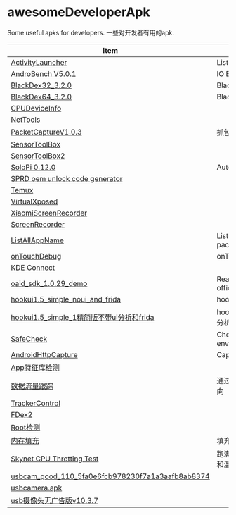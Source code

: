 # awesomeDeveloperApk
Some useful apks for developers. 一些对开发者有用的apk.


| Item | Purpose |
| --- | --- |
| [ActivityLauncher](https://github.com/NasdaqGodzilla/awesomeDeveloperApk/blob/main/ActivityLauncher.apk) | List and start all activities |
| [AndroBench V5.0.1](https://github.com/NasdaqGodzilla/awesomeDeveloperApk/blob/main/AndrobenchStorageBenchmark_v5.0.1.apk) | IO Benchmark |
| [BlackDex32_3.2.0](https://github.com/NasdaqGodzilla/awesomeDeveloperApk/blob/main/BlackDex32_3.2.0.apk) | Blackdex |
| [BlackDex64_3.2.0](https://github.com/NasdaqGodzilla/awesomeDeveloperApk/blob/main/BlackDex64_3.2.0.apk) | BlackDex |
| [CPUDeviceInfo](https://github.com/NasdaqGodzilla/awesomeDeveloperApk/blob/main/CPUDeviceInfo.apk) | |
| [NetTools](https://github.com/NasdaqGodzilla/awesomeDeveloperApk/blob/main/NetTools-com.ulfdittmer.android.ping_3.8.4.apk) | |
| [PacketCaptureV1.0.3](https://github.com/NasdaqGodzilla/awesomeDeveloperApk/blob/main/PacketCapturePro_v1.0.3.apk) | 抓包精灵 |
| [SensorToolBox](https://github.com/NasdaqGodzilla/awesomeDeveloperApk/blob/main/PhysicsToolboxSensorSuite_v2022.03.31.apk) | |
| [SensorToolBox2](https://github.com/NasdaqGodzilla/awesomeDeveloperApk/blob/main/SensorToolBoxAllPhoneSensorsSuite_v1.0.2.xapk) | |
| [SoloPi 0.12.0](https://github.com/NasdaqGodzilla/awesomeDeveloperApk/blob/main/SoloPi_v0.12.0.apk) | Autotest |
| [SPRD oem unlock code generator](https://github.com/NasdaqGodzilla/awesomeDeveloperApk/blob/main/SpreadTrumTools-20200317.apk) | |
| [Temux](https://github.com/NasdaqGodzilla/awesomeDeveloperApk/blob/main/Termux_v0.118.0.apk) | |
| [VirtualXposed](https://github.com/NasdaqGodzilla/awesomeDeveloperApk/blob/main/VirtualXposed_0.20.3.apk) | |
| [XiaomiScreenRecorder](https://github.com/NasdaqGodzilla/awesomeDeveloperApk/blob/main/XiaomiScreenRecorder.apk) | |
| [ScreenRecorder](https://github.com/NasdaqGodzilla/awesomeDeveloperApk/blob/main/io.microshow.screenrecorder_2.6.3_263.apk) | |
| [ListAllAppName](https://github.com/NasdaqGodzilla/awesomeDeveloperApk/blob/main/listAllAppName.apk) | List app name of installed package |
| [onTouchDebug](https://github.com/NasdaqGodzilla/awesomeDeveloperApk/blob/main/onTouch_app-debug.apk) | onTouch event debug |
| [KDE Connect](https://github.com/NasdaqGodzilla/awesomeDeveloperApk/blob/main/org.kde.kdeconnect_tp_11910.apk) | |
| [oaid_sdk_1.0.29_demo](https://github.com/NasdaqGodzilla/awesomeDeveloperApk/blob/main/oaid_sdk_1.0.29_demo.apk) | Read OAID, AAID, VAID. SDK offical demo. |
| [hookui1.5_simple_noui_and_frida](https://github.com/NasdaqGodzilla/awesomeDeveloperApk/blob/main/hookui1.5_simple_noui_and_frida.apk) | hookui1.5_simple_noui_and_frida |
| [hookui1.5_simple_1精简版不带ui分析和frida](https://github.com/NasdaqGodzilla/awesomeDeveloperApk/blob/main/hookui1.5_simple_1%E7%B2%BE%E7%AE%80%E7%89%88%E4%B8%8D%E5%B8%A6ui%E5%88%86%E6%9E%90%E5%92%8Cfrida.apk) | hookui1.5_simple_1精简版不带ui分析和frida |
| [SafeCheck](https://github.com/NasdaqGodzilla/awesomeDeveloperApk/blob/main/SafeCheck-1.16.5-1165-release_2023-03.apk) | Check if the Android environment is safe |
| [AndroidHttpCapture](https://github.com/NasdaqGodzilla/awesomeDeveloperApk/blob/main/AndroidHttpCapture.apk) | Capture HTTP data on Android |
| [App特征库检测](https://github.com/NasdaqGodzilla/awesomeDeveloperApk/blob/main/App%E7%89%B9%E5%BE%81%E5%BA%93%E6%A3%80%E6%B5%8B_com.oF2pks.classyshark3xodus_32.apk) | |
| [数据流量跟踪](https://github.com/NasdaqGodzilla/awesomeDeveloperApk/blob/main/TrackerControl-githubRelease-latest.apk) | 通过VPN跟踪Android网络流量流向 |
| [TrackerControl](https://github.com/NasdaqGodzilla/awesomeDeveloperApk/blob/main/TrackerControl-githubRelease-latest.apk) | |
| [FDex2](https://github.com/NasdaqGodzilla/awesomeDeveloperApk/blob/main/FDex2.apk) | |
| [Root检测](https://github.com/NasdaqGodzilla/awesomeDeveloperApk/blob/main/RootandSafetyNetChecker1.4.apk) | |
| [内存填充](https://github.com/NasdaqGodzilla/awesomeDeveloperApk/blob/main/AutoFill_Multi_1.2.apk) | 填充运行内存 |
| [Skynet CPU Throtting Test](https://github.com/NasdaqGodzilla/awesomeDeveloperApk/blob/main/skynet-cputhrottlingtest.apk) | 跑满CPU，记录CPU使用率、频率和温度 |
| [usbcam_good_110_5fa0e6fcb978230f7a1a3aafb8ab8374](https://github.com/NasdaqGodzilla/awesomeDeveloperApk/blob/main/usbcam_good_110_5fa0e6fcb978230f7a1a3aafb8ab8374.apk) | |
| [usbcamera.apk](https://github.com/NasdaqGodzilla/awesomeDeveloperApk/blob/main/usbcamera.apk) | |
| [usb摄像头无广告版v10.3.7](https://github.com/NasdaqGodzilla/awesomeDeveloperApk/blob/main/usb%E6%91%84%E5%83%8F%E5%A4%B4%E6%97%A0%E5%B9%BF%E5%91%8A%E7%89%88v10.3.7.apk) | |
